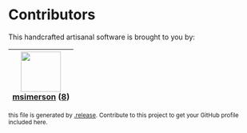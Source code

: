 # Contributors

This handcrafted artisanal software is brought to you by:

| <img height="80" src="https://avatars.githubusercontent.com/u/261635?v=4"><br><a href="https://github.com/msimerson">msimerson</a> (<a href="https://github.com/haraka/message-stream/commits?author=msimerson">8</a>) |
| :--------------------------------------------------------------------------------------------------------------------------------------------------------------------------------------------------------------------: |

<sub>this file is generated by [.release](https://github.com/msimerson/.release).
Contribute to this project to get your GitHub profile included here.</sub>
